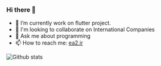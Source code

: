 
### Hi there 👋


- 🌱 I’m currently work on flutter project. 
- 👯 I'm looking to collaborate on International Companies
- 💬 Ask me about programming
- 📫 How to reach me: [ea2.ir](https://ea2.ir/)


![Github stats](https://github-readme-stats.vercel.app/api?username=esmaeil-ahmadipour)

